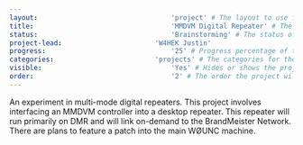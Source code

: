 ```yaml
---
layout:									'project' # The layout to use for the project page.
title:									'MMDVM Digital Repeater' # The name of the project.
status:									'Brainstorming' # The status of the project. Should be one of 'Brainstorming', 'Designing', 'Building', 'Testing', 'Implementing', 'On-Hold', or 'Cancelled'.
project-lead:						'W4HEK Justin'
progress:								'25' # Progress percentage of the project.
categories:							'projects' # The categories for the project. Projects should always be 'projects'.
visible:								'Yes' # Hides or shows the project in feeds.
order:									'2' # The order the project will be shown in feeds.
---
```



An experiment in multi-mode digital repeaters.
This project involves interfacing an MMDVM controller into a desktop repeater.
This repeater will run primarily on DMR and will link on-demand to the BrandMeister Network.
There are plans to feature a patch into the main WØUNC machine.

